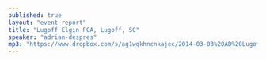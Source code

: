 ```yaml
---
published: true
layout: "event-report"
title: "Lugoff Elgin FCA, Lugoff, SC"
speaker: "adrian-despres"
mp3: "https://www.dropbox.com/s/ag1wqkhncnkajec/2014-03-03%20AD%20Lugoff%20Elgin%20FCA%2C%20SC.mp3"
---
```


